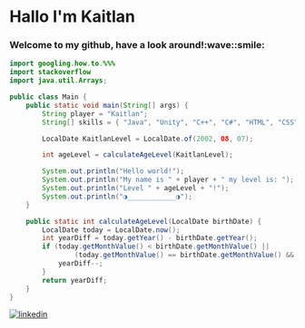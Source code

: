 <h1>Hallo I'm Kaitlan </h1>


<h3> Welcome to my github, have a look around!:wave::smile: </h3>


```java 
import googling.how.to.%%%
import stackoverflow
import java.util.Arrays;

public class Main {
    public static void main(String[] args) {
        String player = "Kaitlan";
        String[] skills = { "Java", "Unity", "C++", "C#", "HTML", "CSS", "Javascript", "Python" };

        LocalDate KaitlanLevel = LocalDate.of(2002, 08, 07);

        int ageLevel = calculateAgeLevel(KaitlanLevel);

        System.out.println("Hello world!");
        System.out.println("My name is " + player + " my level is: ");
        System.out.println("Level " + ageLevel + "!");
        System.out.println("◑____________◑");
    }

    public static int calculateAgeLevel(LocalDate birthDate) {
        LocalDate today = LocalDate.now();
        int yearDiff = today.getYear() - birthDate.getYear();
        if (today.getMonthValue() < birthDate.getMonthValue() ||
                (today.getMonthValue() == birthDate.getMonthValue() && today.getDayOfMonth() < birthDate.getDayOfMonth())) {
            yearDiff--;
        }
        return yearDiff;
    }
}
```

<p> 
<a href="https://www.linkedin.com/in/kaitlan-berg-14517b203/">
    <img src="https://img.shields.io/badge/LinkedIn-0077B5?style=for-the-badge&logo=linkedin&logoColor=white"  alt="linkedin"
 </a>
</p>
